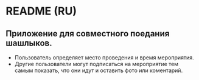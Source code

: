 # README (RU)

## Приложение для совместного поедания шашлыков.

- Пользователь определяет место проведения и время мероприятия.
- Другие пользователи могут подписаться на мероприятие тем самым показать, что они идут и оставить фото или коментарий.

